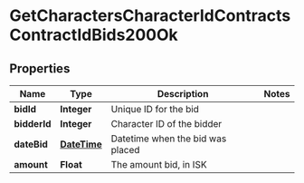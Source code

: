 
# GetCharactersCharacterIdContractsContractIdBids200Ok

## Properties
Name | Type | Description | Notes
------------ | ------------- | ------------- | -------------
**bidId** | **Integer** | Unique ID for the bid | 
**bidderId** | **Integer** | Character ID of the bidder | 
**dateBid** | [**DateTime**](DateTime.md) | Datetime when the bid was placed | 
**amount** | **Float** | The amount bid, in ISK | 



